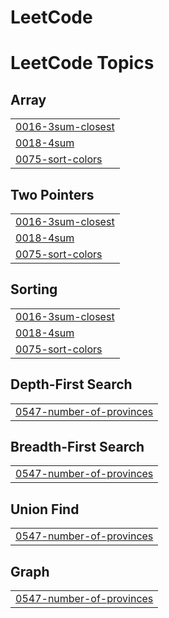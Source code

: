 # LeetCode

<!---LeetCode Topics Start-->
# LeetCode Topics
## Array
|  |
| ------- |
| [0016-3sum-closest](https://github.com/daeroro/LeetCode/tree/master/0016-3sum-closest) |
| [0018-4sum](https://github.com/daeroro/LeetCode/tree/master/0018-4sum) |
| [0075-sort-colors](https://github.com/daeroro/LeetCode/tree/master/0075-sort-colors) |
## Two Pointers
|  |
| ------- |
| [0016-3sum-closest](https://github.com/daeroro/LeetCode/tree/master/0016-3sum-closest) |
| [0018-4sum](https://github.com/daeroro/LeetCode/tree/master/0018-4sum) |
| [0075-sort-colors](https://github.com/daeroro/LeetCode/tree/master/0075-sort-colors) |
## Sorting
|  |
| ------- |
| [0016-3sum-closest](https://github.com/daeroro/LeetCode/tree/master/0016-3sum-closest) |
| [0018-4sum](https://github.com/daeroro/LeetCode/tree/master/0018-4sum) |
| [0075-sort-colors](https://github.com/daeroro/LeetCode/tree/master/0075-sort-colors) |
## Depth-First Search
|  |
| ------- |
| [0547-number-of-provinces](https://github.com/daeroro/LeetCode/tree/master/0547-number-of-provinces) |
## Breadth-First Search
|  |
| ------- |
| [0547-number-of-provinces](https://github.com/daeroro/LeetCode/tree/master/0547-number-of-provinces) |
## Union Find
|  |
| ------- |
| [0547-number-of-provinces](https://github.com/daeroro/LeetCode/tree/master/0547-number-of-provinces) |
## Graph
|  |
| ------- |
| [0547-number-of-provinces](https://github.com/daeroro/LeetCode/tree/master/0547-number-of-provinces) |
<!---LeetCode Topics End-->